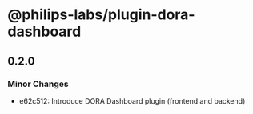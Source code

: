 # @philips-labs/plugin-dora-dashboard

## 0.2.0

### Minor Changes

- e62c512: Introduce DORA Dashboard plugin (frontend and backend)
